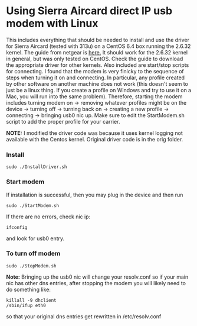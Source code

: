 # Using Sierra Aircard direct IP usb modem with Linux

This includes everything that should be needed to install and use the driver
for Sierra Aircard (tested with 313u) on a CentOS 6.4 box running the 2.6.32
kernel.  The guide from netgear is
[here.](http://kb.netgear.com/app/answers/detail/a_id/22869/~/can-i-use-a-netgear-aircard-modem-on-linux-machines-(direct-ip-modems)%3F)
It should work for the 2.6.32 kernel in general, but was only tested on CentOS.
Check the guide to download the appropriate  driver for other kernels.  Also
included are start/stop scripts for connecting.  I found that the modem is very
finicky to the sequence of steps when turning it on and connecting.  In
particular, any profile created by other software on another machine does not
work (this doesn't seem to just be a linux thing.  If you create a profile on
Windows and try to use it on a Mac, you will run into the same problem).
Therefore, starting the modem includes turning modem on -> removing whatever
profiles might be on the device -> turning off -> turning back on -> creating a
new profile -> connecting -> bringing usb0 nic up.  Make sure to edit the
StartModem.sh script to add the proper profile for your carrier.

**NOTE:** I modified the driver code was because it uses kernel logging not
available with the Centos kernel.  Original driver code is in the orig folder.

### Install

    sudo ./InstallDriver.sh

### Start modem

If installation is successful, then you may plug in the device and then run

    sudo ./StartModem.sh

If there are no errors, check nic ip:

    ifconfig

and look for usb0 entry.

### To turn off modem

    sudo ./StopModem.sh

**Note:** Bringing up the usb0 nic  will change your resolv.conf so if your
main nic has other dns entries, after stopping the modem you will likely need
to do something like:

    killall -9 dhclient
    /sbin/ifup eth0

so that your original dns entries get rewritten in /etc/resolv.conf
